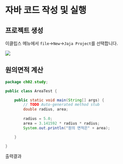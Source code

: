 # 자바 코드 작성 및 실행

## 프로젝트 생성

이클립스 메뉴에서 `file`->`New`->`Jaja Project`를 선택합니다.

![](java_02-01.jpg)


## 원의면적 계산

```java
package ch02.study;

public class AreaTest {

	public static void main(String[] args) {
		// TODO Auto-generated method stub
		double radius, area;
		
		radius = 5.0;
		area = 3.141592 * radius * radius;
		System.out.println("원의 면적은" + area);

	}

}
```

출력결과


